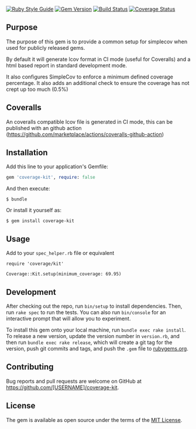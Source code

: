 [![Ruby Style Guide](https://img.shields.io/badge/code_style-standard-brightgreen.svg)](https://github.com/testdouble/standard)
[![Gem Version](https://badge.fury.io/rb/coverage-kit.svg)](http://badge.fury.io/rb/coverage-kit)
[![Build Status](https://github.com/sealink/coverage-kit/workflows/Build%20and%20Test/badge.svg?branch=master)](https://github.com/sealink/coverage-kit/actions)
[![Coverage Status](https://coveralls.io/repos/sealink/coverage-kit/badge.svg)](https://coveralls.io/r/sealink/coverage-kit)

## Purpose

The purpose of this gem is to provide a common setup for simplecov when used
for publicly released gems.

By default it will generate lcov format in CI mode (useful for Coveralls) and
a html based report in standard development mode.

It also configures SimpleCov to enforce a minimum defined coverage percentage.
It also adds an additional check to ensure the coverage has not crept up too much (0.5%)

## Coveralls

An coveralls compatible lcov file is generated in CI mode, this can be published
with an github action (https://github.com/marketplace/actions/coveralls-github-action)

## Installation

Add this line to your application's Gemfile:

```ruby
gem 'coverage-kit', require: false
```

And then execute:

    $ bundle

Or install it yourself as:

    $ gem install coverage-kit

## Usage

Add to your `spec_helper.rb` file or equivalent
```
require 'coverage/kit'

Coverage::Kit.setup(minimum_coverage: 69.95)
```

## Development

After checking out the repo, run `bin/setup` to install dependencies. Then, run `rake spec` to run the tests. You can also run `bin/console` for an interactive prompt that will allow you to experiment.

To install this gem onto your local machine, run `bundle exec rake install`. To release a new version, update the version number in `version.rb`, and then run `bundle exec rake release`, which will create a git tag for the version, push git commits and tags, and push the `.gem` file to [rubygems.org](https://rubygems.org).

## Contributing

Bug reports and pull requests are welcome on GitHub at https://github.com/[USERNAME]/coverage-kit.


## License

The gem is available as open source under the terms of the [MIT License](http://opensource.org/licenses/MIT).
